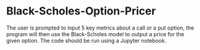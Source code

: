 # Black-Scholes-Option-Pricer
The user is prompted to input 5 key metrics about a call or a put option, the program will then use the Black-Scholes model to output a price for the given option.
The code should be run using a Jupyter notebook.
